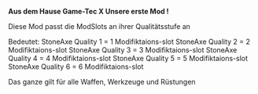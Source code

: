<b>Aus dem Hause Game-Tec X Unsere erste Mod !</b>
 

Diese Mod passt die ModSlots an ihrer Qualitätsstufe an

Bedeutet: 
StoneAxe Quality 1 = 1 Modifiktaions-slot
StoneAxe Quality 2 = 2 Modifiktaions-slot
StoneAxe Quality 3 = 3 Modifiktaions-slot
StoneAxe Quality 4 = 4 Modifiktaions-slot
StoneAxe Quality 5 = 5 Modifiktaions-slot
StoneAxe Quality 6 = 6 Modifiktaions-slot

Das ganze gilt für alle Waffen, Werkzeuge und Rüstungen
